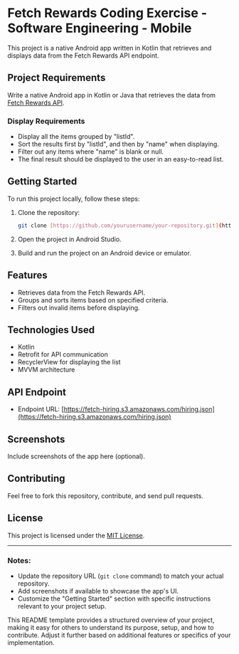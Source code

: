 
# Fetch Rewards Coding Exercise - Software Engineering - Mobile

This project is a native Android app written in Kotlin that retrieves and displays data from the Fetch Rewards API endpoint.

## Project Requirements
Write a native Android app in Kotlin or Java that retrieves the data from [Fetch Rewards API](https://fetch-hiring.s3.amazonaws.com/hiring.json).

### Display Requirements
- Display all the items grouped by "listId".
- Sort the results first by "listId", and then by "name" when displaying.
- Filter out any items where "name" is blank or null.
- The final result should be displayed to the user in an easy-to-read list.

## Getting Started
To run this project locally, follow these steps:

1. Clone the repository:
   ```bash
   git clone [https://github.com/yourusername/your-repository.git](https://github.com/AlexBritoOfficial/Fetch.git)
   ```

2. Open the project in Android Studio.

3. Build and run the project on an Android device or emulator.

## Features
- Retrieves data from the Fetch Rewards API.
- Groups and sorts items based on specified criteria.
- Filters out invalid items before displaying.

## Technologies Used
- Kotlin
- Retrofit for API communication
- RecyclerView for displaying the list
- MVVM architecture

## API Endpoint
- Endpoint URL: [https://fetch-hiring.s3.amazonaws.com/hiring.json](https://fetch-hiring.s3.amazonaws.com/hiring.json)

## Screenshots
Include screenshots of the app here (optional).

## Contributing
Feel free to fork this repository, contribute, and send pull requests.

## License
This project is licensed under the [MIT License](https://opensource.org/licenses/MIT).

---

### Notes:
- Update the repository URL (`git clone` command) to match your actual repository.
- Add screenshots if available to showcase the app's UI.
- Customize the "Getting Started" section with specific instructions relevant to your project setup.

This README template provides a structured overview of your project, making it easy for others to understand its purpose, setup, and how to contribute. Adjust it further based on additional features or specifics of your implementation.

